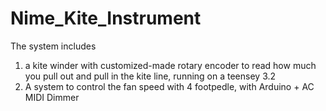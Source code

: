 # Nime_Kite_Instrument
The system includes
1. a kite winder with customized-made rotary encoder to read how much you pull out and pull in the kite line, running on a teensey 3.2 
2. A system to control the fan speed with 4 footpedle, with Arduino + AC MIDI Dimmer
